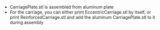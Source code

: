 - CarriagePlate.stl is assembled from aluminum plate
- For the carriage, you can either print EccentricCarriage.stl by itself, or print ReinforcedCarriage.stl and add the aluminum CarriagePlate.stl to it during assembly